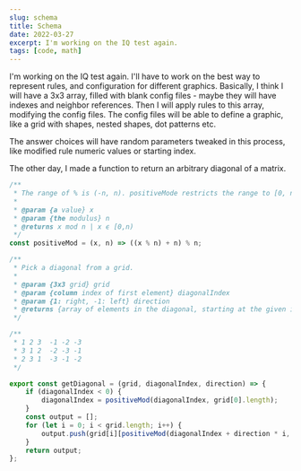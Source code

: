 ```yaml
---
slug: schema
title: Schema
date: 2022-03-27
excerpt: I'm working on the IQ test again.
tags: [code, math]
---
```


<script>
  import CodeBlock from "$lib/components/blog/code-block.svelte";
</script>

I'm working on the IQ test again. I'll have to work on the best way to represent rules, and configuration for different graphics. Basically, I think I will have a 3x3 array, filled with blank config files - maybe they will have indexes and neighbor references. Then I will apply rules to this array, modifying the config files. The config files will be able to define a graphic, like a grid with shapes, nested shapes, dot patterns etc.

The answer choices will have random parameters tweaked in this process, like modified rule numeric values or starting index.

The other day, I made a function to return an arbitrary diagonal of a matrix.

<CodeBlock lang="javascript" filename="utils.js">

```javascript
/**
 * The range of % is (-n, n). positiveMode restricts the range to [0, n).
 *
 * @param {a value} x
 * @param {the modulus} n
 * @returns x mod n | x ϵ [0,n)
 */
const positiveMod = (x, n) => ((x % n) + n) % n;

/**
 * Pick a diagonal from a grid.
 *
 * @param {3x3 grid} grid
 * @param {column index of first element} diagonalIndex
 * @param {1: right, -1: left} direction
 * @returns {array of elements in the diagonal, starting at the given index moving down and in the given direction}
 */

/**
 * 1 2 3  -1 -2 -3
 * 3 1 2  -2 -3 -1
 * 2 3 1  -3 -1 -2
 */

export const getDiagonal = (grid, diagonalIndex, direction) => {
	if (diagonalIndex < 0) {
		diagonalIndex = positiveMod(diagonalIndex, grid[0].length);
	}
	const output = [];
	for (let i = 0; i < grid.length; i++) {
		output.push(grid[i][positiveMod(diagonalIndex + direction * i, grid[i].length)]);
	}
	return output;
};
```

</CodeBlock>
